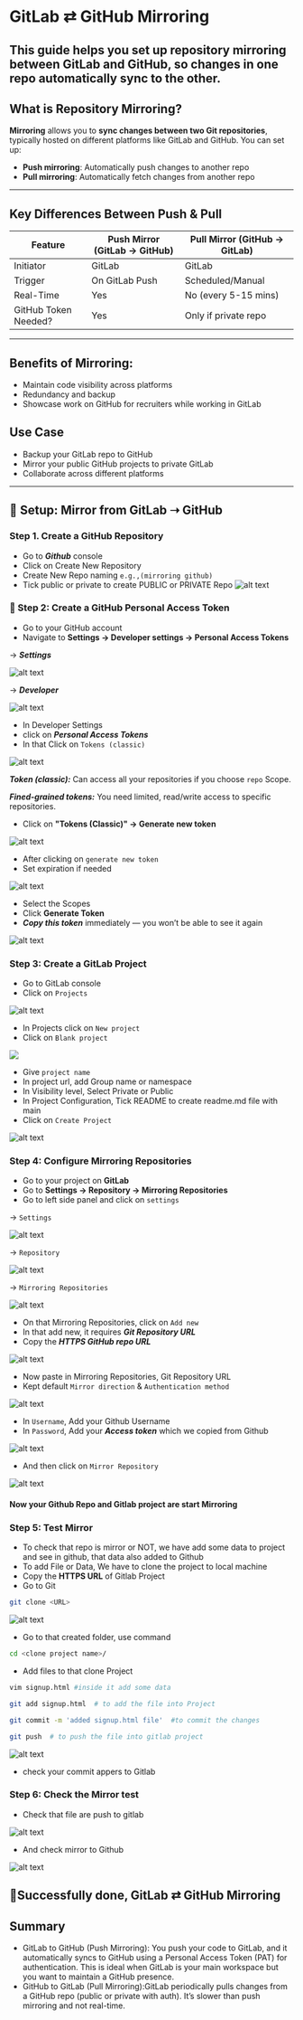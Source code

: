 # GitLab ⇄ GitHub Mirroring
This guide helps you set up **repository mirroring** between **GitLab** and **GitHub**, so changes in one repo automatically sync to the other.
---
##  What is Repository Mirroring?
**Mirroring** allows you to **sync changes between two Git repositories**, typically hosted on different platforms like GitLab and GitHub. You can set up:

- **Push mirroring**: Automatically push changes to another repo
- **Pull mirroring**: Automatically fetch changes from another repo

---
##  Key Differences Between Push & Pull

| Feature              | Push Mirror (GitLab → GitHub) | Pull Mirror (GitHub → GitLab) |
|----------------------|-------------------------------|-------------------------------|
| Initiator            | GitLab                        | GitLab                        |
| Trigger              | On GitLab Push                | Scheduled/Manual              |
| Real-Time            | Yes                           | No (every 5-15 mins)          |
| GitHub Token Needed? | Yes                           | Only if private repo          |

---
## Benefits of Mirroring:
- Maintain code visibility across platforms
- Redundancy and backup
- Showcase work on GitHub for recruiters while working in GitLab
##  Use Case

- Backup your GitLab repo to GitHub  
- Mirror your public GitHub projects to private GitLab  
- Collaborate across different platforms

---

## 🔧 Setup: Mirror from GitLab ➝ GitHub
### Step 1.  Create a GitHub Repository
- Go to ***Github*** console
- Click on Create New Repository
- Create New Repo naming `e.g.,(mirroring github)`
- Tick public or private to create PUBLIC or PRIVATE Repo
 ![alt text](<Screenshot 2025-07-29 202656.png>)

### 🪪 Step 2: Create a GitHub Personal Access Token
- Go to your GitHub account
- Navigate to **Settings → Developer settings → Personal Access Tokens**

→ ***Settings***

 ![alt text](<Screenshot 2025-07-29 202748.png>)

→ ***Developer***

![alt text](<Screenshot 2025-07-29 202813.png>)
- In Developer Settings 
- click on ***Personal Access Tokens***
- In that Click on `Tokens (classic)`

![alt text](<Screenshot 2025-07-29 202839.png>)

***Token (classic):*** Can access all your repositories if you choose `repo` Scope.

***Fined-grained tokens:*** You need limited, read/write access to specific repositories.

- Click on **"Tokens (Classic)" → Generate new token**

![alt text](<Screenshot 2025-07-29 202856.png>)
- After clicking on `generate new token`
- Set expiration if needed

![alt text](<Screenshot 2025-07-29 203052.png>)
- Select the Scopes 
- Click **Generate Token**
- ***Copy this token*** immediately — you won’t be able to see it again

![alt text](<Screenshot 2025-07-29 203122.png>)
### Step 3: Create a GitLab Project
- Go to GitLab console 
- Click on `Projects`

 ![alt text](<Screenshot 2025-07-29 203301.png>)
- In Projects click on `New project`
- Click on ` Blank project `

![](<Screenshot 2025-07-29 213035.png>)
- Give `project name `
- In project url, add Group name or namespace
- In Visibility level, Select Private or Public 
- In Project Configuration, Tick README to create readme.md file with main
- Click on `Create Project`

![alt text](<Screenshot 2025-07-29 213246.png>)

### Step 4: Configure Mirroring Repositories
- Go to your project on **GitLab**
- Go to **Settings → Repository → Mirroring Repositories**
- Go to left side panel and click on `settings`

→ `Settings`

![alt text](<Screenshot 2025-07-29 213246.png>)

→ `Repository`

![alt text](<Screenshot 2025-07-29 213317.png>)

→ `Mirroring Repositories`

![alt text](<Screenshot 2025-07-29 213350.png>)

- On that Mirroring Repositories, click on ` Add new `
- In that add new, it requires ***Git Repository URL***
- Copy the ***HTTPS GitHub repo URL***

![alt text](<Screenshot 2025-07-29 213440.png>)
- Now paste in Mirroring Repositories, Git Repository URL
- Kept default `Mirror direction` & `Authentication method`

![alt text](<Screenshot 2025-07-29 213527.png>)
- In `Username`, Add your Github Username
- In `Password`, Add your ***Access token*** which we copied from Github

![alt text](<Screenshot 2025-07-29 213539.png>)
- And then click on `Mirror Repository` 

![alt text](<Screenshot 2025-07-29 213608.png>)
#### Now your Github Repo and Gitlab project are start Mirroring

### Step 5: Test Mirror
- To check that repo is mirror or NOT, we have add some data to project and see in github, that data also added to Github
- To add File or Data, We have to clone the project to local machine
- Copy the **HTTPS URL** of Gitlab Project
- Go to Git 
```bash
git clone <URL>
```
![alt text](<Screenshot 2025-07-29 214016.png>)
- Go to that created folder, use command
```bash
cd <clone project name>/
```
- Add  files to that clone Project
```bash
vim signup.html #inside it add some data
```
```bash
git add signup.html  # to add the file into Project
```
```bash
git commit -m 'added signup.html file'  #to commit the changes
```
```bash
git push  # to push the file into gitlab project
```
![alt text](<Screenshot 2025-07-29 214932.png>)
- check your commit appers to Gitlab
### Step 6: Check the Mirror test

- Check that file are push to gitlab

![alt text](<Screenshot 2025-07-29 214952.png>)
- And check mirror to Github

![alt text](<Screenshot 2025-07-29 215906.png>)
## 🚀Successfully done,  GitLab ⇄ GitHub Mirroring
## Summary
- GitLab to GitHub (Push Mirroring):
You push your code to GitLab, and it automatically syncs to GitHub using a Personal Access Token (PAT) for authentication. This is ideal when GitLab is your main workspace but you want to maintain a GitHub presence.
- GitHub to GitLab (Pull Mirroring):GitLab periodically pulls changes from a GitHub repo (public or private with auth). It’s slower than push mirroring and not real-time.

